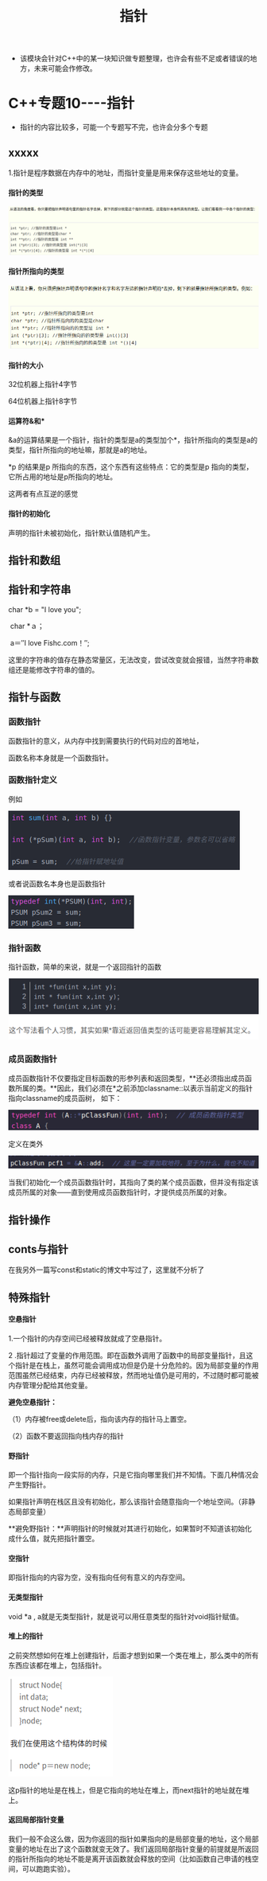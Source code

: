 ﻿---
layout: post
title:  "指针"
data: 星期二, 03. 三月 2020 07:13下午 
categories: C++
tags: 专题
---
* 该模块会针对C++中的某一块知识做专题整理，也许会有些不足或者错误的地方，未来可能会作修改。

# C++专题10----指针

* 指针的内容比较多，可能一个专题写不完，也许会分多个专题


## xxxxx 
1.指针是程序数据在内存中的地址，而指针变量是用来保存这些地址的变量。

#### 指针的类型

![](https://github.com/LLLibra/LLLibra.github.io/raw/master/_posts/imgs/20200303-221213.png)

#### 指针所指向的类型

![](https://github.com/LLLibra/LLLibra.github.io/raw/master/_posts/imgs/20200303-221256.png)

#### 指针的大小
32位机器上指针4字节 

64位机器上指针8字节


#### 运算符&和*

&a的运算结果是一个指针，指针的类型是a的类型加个*，指针所指向的类型是a的类型，指针所指向的地址嘛，那就是a的地址。

*p 的结果是p 所指向的东西，这个东西有这些特点：它的类型是p 指向的类型，它所占用的地址是p所指向的地址。

这两者有点互逆的感觉

#### 指针的初始化
声明的指针未被初始化，指针默认值随机产生。


## 指针和数组



## 指针和字符串 


char *b = "I love you";

​ char *ａ；

​ a＝″I love Fishc.com！″;

这里的字符串的值存在静态常量区，无法改变，尝试改变就会报错，当然字符串数组还是能修改字符串的值的。



## 指针与函数

### 函数指针
函数指针的意义，从内存中找到需要执行的代码对应的首地址， 

函数名称本身就是一个函数指针。

### 函数指针定义

>
例如
>
![](https://github.com/LLLibra/LLLibra.github.io/raw/master/_posts/imgs/20200314-191001.png)
>
或者说函数名本身也是函数指针
>
![](https://github.com/LLLibra/LLLibra.github.io/raw/master/_posts/imgs/20200314-191115.png)


### 指针函数
指针函数，简单的来说，就是一个返回指针的函数

![](https://github.com/LLLibra/LLLibra.github.io/raw/master/_posts/imgs/20200314-191456.png)

### 成员函数指针
成员函数指针不仅要指定目标函数的形参列表和返回类型，**还必须指出成员函数所属的类。**因此，我们必须在*之前添加classname::以表示当前定义的指针指向classname的成员函树， 如下：

![](https://github.com/LLLibra/LLLibra.github.io/raw/master/_posts/imgs/20200314-192818.png)

定义在类外

![](https://github.com/LLLibra/LLLibra.github.io/raw/master/_posts/imgs/20200314-192847.png)

当我们初始化一个成员函数指针时，其指向了类的某个成员函数，但并没有指定该成员所属的对象——直到使用成员函数指针时，才提供成员所属的对象。

## 指针操作

## conts与指针
在我另外一篇写const和static的博文中写过了，这里就不分析了

## 特殊指针
#### 空悬指针
1.一个指针的内存空间已经被释放就成了空悬指针。

2 .指针超过了变量的作用范围。即在函数外调用了函数中的局部变量指针，且这个指针是在栈上，虽然可能会调用成功但是仍是十分危险的。因为局部变量的作用范围虽然已经结束，内存已经被释放，然而地址值仍是可用的，不过随时都可能被内存管理分配给其他变量。


**避免空悬指针：**

（1）内存被free或delete后，指向该内存的指针马上置空。

（2）函数不要返回指向栈内存的指针
#### 野指针
即一个指针指向一段实际的内存，只是它指向哪里我们并不知情。下面几种情况会产生野指针。

如果指针声明在栈区且没有初始化，那么该指针会随意指向一个地址空间。（非静态局部变量）

**避免野指针：**声明指针的时候就对其进行初始化，如果暂时不知道该初始化成什么值，就先把指针置空。


#### 空指针

即指针指向的内容为空，没有指向任何有意义的内存空间。

#### 无类型指针
void *a , a就是无类型指针，就是说可以用任意类型的指针对void指针赋值。

#### 堆上的指针
之前突然想如何在堆上创建指针，后面才想到如果一个类在堆上，那么类中的所有东西应该都在堆上，包括指针。

![](https://github.com/LLLibra/LLLibra.github.io/raw/master/_posts/imgs/20200304-152605.png)

这p指针的地址是在栈上，但是它指向的地址在堆上，而next指针的地址就在堆上。

#### 返回局部指针变量
我们一般不会这么做，因为你返回的指针如果指向的是局部变量的地址，这个局部变量的地址在出了这个函数就变无效了。我们返回局部指针变量的前提就是所返回的指针所指向的地址不能是离开该函数就会释放的空间（比如函数自己申请的栈空间，可以跑跑实验）。



















